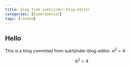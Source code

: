 ```yaml
---
title: blog from sukhjinder-blog-editor
categories: [Experimental]
tags: [random]
---
```


## Hello

This is a blog commited from sukhjinder-blog-editor. $a^2 = 4$

$$
b^2 = 4
$$
